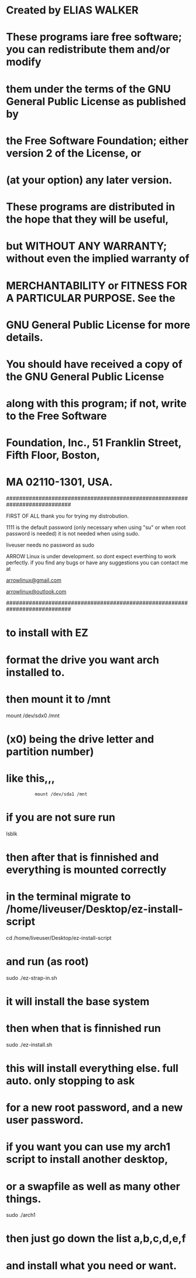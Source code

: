 # Created by ELIAS WALKER 
# 
# These programs iare free software; you can redistribute them and/or modify
# them under the terms of the GNU General Public License as published by
# the Free Software Foundation; either version 2 of the License, or
# (at your option) any later version.
# 
# These programs are distributed in the hope that they will be useful,
# but WITHOUT ANY WARRANTY; without even the implied warranty of
# MERCHANTABILITY or FITNESS FOR A PARTICULAR PURPOSE.  See the
# GNU General Public License for more details.
# 
# You should have received a copy of the GNU General Public License
# along with this program; if not, write to the Free Software
# Foundation, Inc., 51 Franklin Street, Fifth Floor, Boston,
# MA 02110-1301, USA.

############################################################################

FIRST OF ALL
thank you for trying my distrobution.



1111 is the default password (only necessary when using "su" or when root password is needed)
it is not needed when using sudo.

liveuser needs no password as sudo


ARROW Linux is under development. so dont expect everthing to work perfectly. 
if you find any bugs or have any suggestions you can contact me at 

arrowlinux@gmail.com

arrowlinux@outlook.com

############################################################################

# to install with EZ
# format the drive you want arch installed to.
# then mount it to /mnt

mount /dev/sdx0 /mnt

# (x0) being the drive letter and partition number)
# like this,,,
               mount /dev/sda1 /mnt

# if you are not sure run
lsblk 



# then after that is finnished and everything is mounted correctly


# in the terminal migrate to /home/liveuser/Desktop/ez-install-script

cd /home/liveuser/Desktop/ez-install-script

# and run (as root) 

sudo ./ez-strap-in.sh

# it will install the base system 

# then when that is finnished run

sudo ./ez-install.sh

# this will install everything else. full auto. only stopping to ask
# for a new root password, and a new user password.


# if you want you can use my arch1 script to install another desktop,
# or a swapfile as well as many other things. 

sudo ./arch1

# then just go down the list a,b,c,d,e,f
# and install what you need or want.
 


